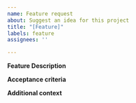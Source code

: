 ```yaml
---
name: Feature request
about: Suggest an idea for this project
title: "[Feature]"
labels: feature
assignees: ''

---
```


**Feature Description**


**Acceptance criteria**


**Additional context**
